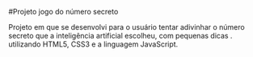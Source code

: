 #Projeto jogo do número secreto

Projeto em que se desenvolvi para o usuário tentar adivinhar o número secreto que a inteligência artificial escolheu, com pequenas dicas .
utilizando HTML5, CSS3 e a linguagem JavaScript.
